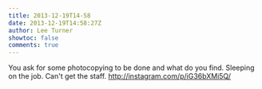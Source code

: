 ```yaml
---
title: 2013-12-19T14-58
date: 2013-12-19T14:58:27Z
author: Lee Turner
showtoc: false
comments: true
---
```


You ask for some photocopying to be done and what do you find. Sleeping on the job. Can't get the staff. http://instagram.com/p/iG36bXMi5Q/

